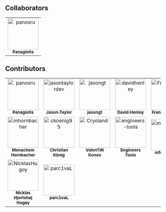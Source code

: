 ## Collaborators

<!-- readme: collaborators -start --> 
<table>
<tr>
    <td align="center">
        <a href="https://github.com/panosru">
            <img src="https://avatars1.githubusercontent.com/u/400362?v=4" width="100;" alt="panosru"/>
            <br />
            <sub><b>Panagiotis</b></sub>
        </a>
    </td></tr>
</table>
<!-- readme: collaborators -end -->

## Contributors

<!-- readme: contributors -start --> 
<table>
<tr>
    <td align="center">
        <a href="https://github.com/panosru">
            <img src="https://avatars1.githubusercontent.com/u/400362?v=4" width="100;" alt="panosru"/>
            <br />
            <sub><b>Panagiotis</b></sub>
        </a>
    </td>
    <td align="center">
        <a href="https://github.com/jasontaylordev">
            <img src="https://avatars2.githubusercontent.com/u/1988321?v=4" width="100;" alt="jasontaylordev"/>
            <br />
            <sub><b>Jason Taylor</b></sub>
        </a>
    </td>
    <td align="center">
        <a href="https://github.com/jasongt">
            <img src="https://avatars3.githubusercontent.com/u/61503095?v=4" width="100;" alt="jasongt"/>
            <br />
            <sub><b>jasongt</b></sub>
        </a>
    </td>
    <td align="center">
        <a href="https://github.com/davidhenley">
            <img src="https://avatars0.githubusercontent.com/u/15056748?v=4" width="100;" alt="davidhenley"/>
            <br />
            <sub><b>David Henley</b></sub>
        </a>
    </td>
    <td align="center">
        <a href="https://github.com/FrancisChung">
            <img src="https://avatars3.githubusercontent.com/u/4247042?v=4" width="100;" alt="FrancisChung"/>
            <br />
            <sub><b>Francis Chung</b></sub>
        </a>
    </td>
    <td align="center">
        <a href="https://github.com/MarcosMeli">
            <img src="https://avatars0.githubusercontent.com/u/446796?v=4" width="100;" alt="MarcosMeli"/>
            <br />
            <sub><b>Marcos Meli</b></sub>
        </a>
    </td></tr>
<tr>
    <td align="center">
        <a href="https://github.com/mhornbacher">
            <img src="https://avatars1.githubusercontent.com/u/12478828?v=4" width="100;" alt="mhornbacher"/>
            <br />
            <sub><b>Menachem Hornbacher</b></sub>
        </a>
    </td>
    <td align="center">
        <a href="https://github.com/ckoenig95">
            <img src="https://avatars3.githubusercontent.com/u/14260016?v=4" width="100;" alt="ckoenig95"/>
            <br />
            <sub><b>Christian König</b></sub>
        </a>
    </td>
    <td align="center">
        <a href="https://github.com/Cryoland">
            <img src="https://avatars2.githubusercontent.com/u/11649116?v=4" width="100;" alt="Cryoland"/>
            <br />
            <sub><b>ValenTiN Konov</b></sub>
        </a>
    </td>
    <td align="center">
        <a href="https://github.com/engineers-tools">
            <img src="https://avatars2.githubusercontent.com/u/20109071?v=4" width="100;" alt="engineers-tools"/>
            <br />
            <sub><b>Engineers Tools</b></sub>
        </a>
    </td>
    <td align="center">
        <a href="https://github.com/mfehlhaber">
            <img src="https://avatars3.githubusercontent.com/u/7903462?v=4" width="100;" alt="mfehlhaber"/>
            <br />
            <sub><b>mfehlhaber</b></sub>
        </a>
    </td>
    <td align="center">
        <a href="https://github.com/MoienTajik">
            <img src="https://avatars2.githubusercontent.com/u/21059063?v=4" width="100;" alt="MoienTajik"/>
            <br />
            <sub><b>Moien Tajik</b></sub>
        </a>
    </td></tr>
<tr>
    <td align="center">
        <a href="https://github.com/NicklasHugoy">
            <img src="https://avatars3.githubusercontent.com/u/2963350?v=4" width="100;" alt="NicklasHugoy"/>
            <br />
            <sub><b>Nicklas Hjortshøj Hugøy</b></sub>
        </a>
    </td>
    <td align="center">
        <a href="https://github.com/parc1vaL">
            <img src="https://avatars2.githubusercontent.com/u/13039772?v=4" width="100;" alt="parc1vaL"/>
            <br />
            <sub><b>parc1vaL</b></sub>
        </a>
    </td></tr>
</table>
<!-- readme: contributors -end -->
